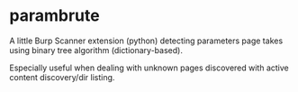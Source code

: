 # parambrute
A little Burp Scanner extension (python) detecting parameters page takes using binary tree algorithm (dictionary-based).

Especially useful when dealing with unknown pages discovered with active content discovery/dir listing.

